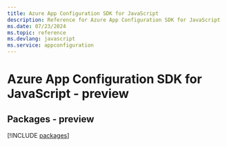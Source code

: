 ```yaml
---
title: Azure App Configuration SDK for JavaScript
description: Reference for Azure App Configuration SDK for JavaScript
ms.date: 07/23/2024
ms.topic: reference
ms.devlang: javascript
ms.service: appconfiguration
---
```

# Azure App Configuration SDK for JavaScript - preview
## Packages - preview
[!INCLUDE [packages](app-configuration-index.md)]